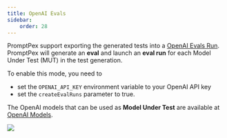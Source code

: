 ```yaml
---
title: OpenAI Evals
sidebar:
    order: 28
---
```


PromptPex support exporting the generated tests into a [OpenAI Evals Run](https://platform.openai.com/docs/api-reference/evals).
PromptPex will generate an **eval** and launch an **eval run** for each Model Under Test (MUT) in the test generation.

To enable this mode, you need to

- set the `OPENAI_API_KEY` environment variable to your OpenAI API key
- set the `createEvalRuns` parameter to true.

The OpenAI models that can be used as **Model Under Test** are available at [OpenAI Models](https://platform.openai.com/docs/models).

![](https://github.com/user-attachments/assets/988f9b7e-95a9-450f-9475-61a887a3f85f)
